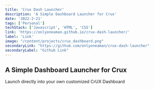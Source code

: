 ```yaml
---
title: 'Crux Dash Launcher'
description: 'A Simple Dashboard Launcher for Crux'
date: '2022-2-21'
tags: ['Personal']
techStack: ['Javascript', 'HTML', 'CSS']
link: 'https://onlyoneaman.github.io/crux-dash-launcher/'
label: 'Link'
image: "/content/projects/crux_dashboard.png"
secondaryLink: "https://github.com/onlyoneaman/crux-dash-launcher"
secondaryLabel: "Github Link"
---
```


## A Simple Dashboard Launcher for Crux

Launch directly into your own customized CrUX Dashboard
